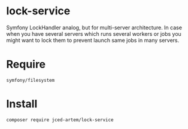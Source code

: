 # lock-service
Symfony LockHandler analog, but for multi-server architecture.
In case when you have several servers which runs several workers or jobs you might want to lock them to prevent launch same jobs in many servers.

# Require
`symfony/filesystem`

# Install
```
composer require jced-artem/lock-service
```
